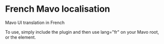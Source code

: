 # French Mavo localisation

Mavo UI translation in French

To use, simply include the plugin and then use lang="fr" on your Mavo root, or the <html> element.
